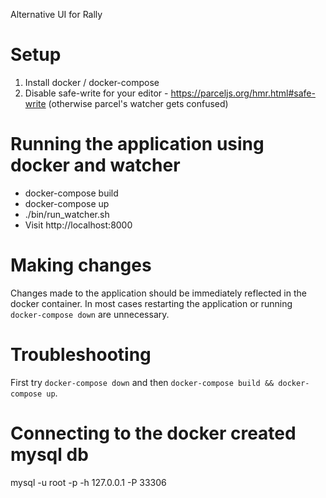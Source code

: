 Alternative UI for Rally 


# Setup
1. Install docker / docker-compose 
2. Disable safe-write for your editor - https://parceljs.org/hmr.html#safe-write  (otherwise
   parcel's watcher gets confused)


# Running the application using docker and watcher

* docker-compose build 
* docker-compose up
* ./bin/run_watcher.sh
* Visit http://localhost:8000


# Making changes 

Changes made to the application should be immediately reflected in the docker container. In 
most cases restarting the application or running `docker-compose down` are unnecessary. 


# Troubleshooting

First try `docker-compose down` and then `docker-compose build && docker-compose up`.


# Connecting to the docker created mysql db

mysql -u root -p -h 127.0.0.1 -P 33306


